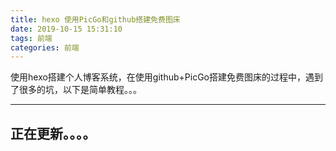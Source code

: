 ```yaml
---
title: hexo 使用PicGo和github搭建免费图床
date: 2019-10-15 15:31:10
tags: 前端
categories: 前端
---
```

使用hexo搭建个人博客系统，在使用github+PicGo搭建免费图床的过程中，遇到了很多的坑，以下是简单教程。。。


---
正在更新。。。。
---